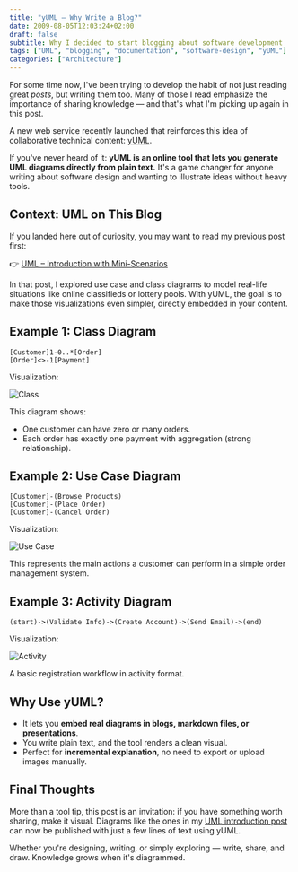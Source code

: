 ```yaml
---
title: "yUML – Why Write a Blog?"
date: 2009-08-05T12:03:24+02:00
draft: false
subtitle: Why I decided to start blogging about software development
tags: ["UML", "blogging", "documentation", "software-design", "yUML"]
categories: ["Architecture"]
---
```


For some time now, I've been trying to develop the habit of not just reading great _posts_, but writing them too. Many of those I read emphasize the importance of sharing knowledge — and that's what I'm picking up again in this post.

A new web service recently launched that reinforces this idea of collaborative technical content: [yUML](https://yuml.me/).

If you've never heard of it: **yUML is an online tool that lets you generate UML diagrams directly from plain text.** It's a game changer for anyone writing about software design and wanting to illustrate ideas without heavy tools.

## Context: UML on This Blog

If you landed here out of curiosity, you may want to read my previous post first:

👉 [UML – Introduction with Mini-Scenarios](https://blog.heliomedeiros.com/pt/posts/2008-06-10-uml-introducao-minicenarios/)

In that post, I explored use case and class diagrams to model real-life situations like online classifieds or lottery pools. With yUML, the goal is to make those visualizations even simpler, directly embedded in your content.

## Example 1: Class Diagram

```text
[Customer]1-0..*[Order]
[Order]<>-1[Payment]
```

Visualization:

![Class](https://yuml.me/diagram/scruffy/class/[Customer]1-0..*[Order],[Order]<>-1[Payment])

This diagram shows:

- One customer can have zero or many orders.
- Each order has exactly one payment with aggregation (strong relationship).

## Example 2: Use Case Diagram

```text
[Customer]-(Browse Products)
[Customer]-(Place Order)
[Customer]-(Cancel Order)
```

Visualization:

![Use Case](<https://yuml.me/diagram/scruffy/usecase/[Customer]-(Browse%20Products),[Customer]-(Place%20Order),[Customer]-(Cancel%20Order)>)

This represents the main actions a customer can perform in a simple order management system.

## Example 3: Activity Diagram

```text
(start)->(Validate Info)->(Create Account)->(Send Email)->(end)
```

Visualization:

![Activity](<https://yuml.me/diagram/scruffy/activity/(start)-(Validate%20Info)-(Create%20Account)-(Send%20Email)-(end)>)

A basic registration workflow in activity format.

## Why Use yUML?

- It lets you **embed real diagrams in blogs, markdown files, or presentations**.
- You write plain text, and the tool renders a clean visual.
- Perfect for **incremental explanation**, no need to export or upload images manually.

## Final Thoughts

More than a tool tip, this post is an invitation: if you have something worth sharing, make it visual. Diagrams like the ones in my [UML introduction post](https://blog.heliomedeiros.com/pt/posts/2008-06-10-uml-introducao-minicenarios/) can now be published with just a few lines of text using yUML.

Whether you're designing, writing, or simply exploring — write, share, and draw. Knowledge grows when it's diagrammed.
